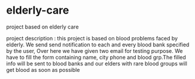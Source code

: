 # elderly-care
project based on elderly care

project description :
this project is based on blood problems faced by elderly. We send send notification to each and every blood bank specified by the user, Over here we have given two email for testing purpose. We have to fill the form containing name, city phone and blood grp.The filled info will be sent to  blood banks and our elders with rare blood groups will get blood as soon as possible

